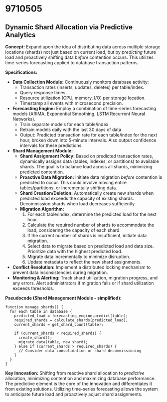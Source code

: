 # 9710505

## Dynamic Shard Allocation via Predictive Analytics

**Concept:** Expand upon the idea of distributing data across multiple storage locations (shards) not just based on current load, but by *predicting* future load and proactively shifting data *before* contention occurs. This utilizes time-series forecasting applied to database transaction patterns.

**Specifications:**

*   **Data Collection Module:** Continuously monitors database activity:
    *   Transaction rates (inserts, updates, deletes) per table/index.
    *   Query response times.
    *   Resource utilization (CPU, memory, I/O) per storage location.
    *   Timestamp all events with microsecond precision.
*   **Forecasting Engine:** Employ a combination of time-series forecasting models (ARIMA, Exponential Smoothing, LSTM Recurrent Neural Networks). 
    *   Train separate models for each table/index.
    *   Retrain models daily with the last 30 days of data.
    *   Output: Predicted transaction rate for each table/index for the next hour, broken down into 5-minute intervals. Also output confidence intervals for these predictions.
*   **Shard Management Module:**
    *   **Shard Assignment Policy:** Based on predicted transaction rates, dynamically assigns data (tables, indexes, or partitions) to available shards. The goal is to balance load across all shards, minimizing predicted contention.
    *   **Proactive Data Migration:** Initiate data migration *before* contention is predicted to occur. This could involve moving entire tables/partitions, or incrementally shifting data.
    *   **Shard Creation/Deletion:**  Automatically create new shards when predicted load exceeds the capacity of existing shards.  Decommission shards when load decreases sufficiently.
    *   **Migration Algorithm:** 
        1.  For each table/index, determine the predicted load for the next hour.
        2.  Calculate the required number of shards to accommodate the load, considering the capacity of each shard.
        3.  If the current number of shards is insufficient, initiate data migration.
        4.  Select data to migrate based on predicted load and data size. Prioritize data with the highest predicted load.
        5.  Migrate data incrementally to minimize disruption.
        6.  Update metadata to reflect the new shard assignments.
*   **Conflict Resolution:** Implement a distributed locking mechanism to prevent data inconsistencies during migration.
*   **Monitoring & Alerting:** Track shard utilization, migration progress, and any errors.  Alert administrators if migration fails or if shard utilization exceeds thresholds.

**Pseudocode (Shard Management Module - simplified):**

```
function manage_shards() {
  for each table in database {
    predicted_load = forecasting_engine.predict(table);
    required_shards = calculate_shards(predicted_load);
    current_shards = get_shard_count(table);

    if (current_shards < required_shards) {
      create_shard();
      migrate_data(table, new_shard);
    } else if (current_shards > required_shards) {
      // Consider data consolidation or shard decommissioning
    }
  }
}
```

**Key Innovation:** Shifting from reactive shard allocation to *predictive* allocation, minimizing contention and maximizing database performance. The predictive element is the core of the innovation and differentiates it from existing solutions. Utilizing time-series forecasting allows the system to anticipate future load and proactively adjust shard assignments.